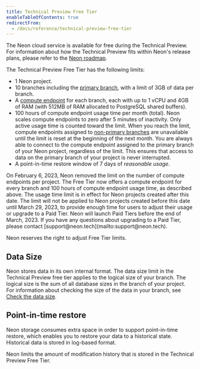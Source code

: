 ```yaml
---
title: Technical Preview Free Tier
enableTableOfContents: true
redirectFrom:
  - /docs/reference/technical-preview-free-tier
---
```


The Neon cloud service is available for free during the Technical Preview. For information about how the Technical Preview fits within Neon's release plans, please refer to the [Neon roadmap](/docs/reference/roadmap).

The Technical Preview Free Tier has the following limits:

- 1 Neon project.
- 10 branches including the [primary branch](/docs/reference/glossary#primary-branch), with a limit of 3GB of data per branch.
- A [compute endpoint](/docs/reference/glossary#compute-endpoint) for each branch, each with up to 1 vCPU and 4GB of RAM (with 512MB of RAM allocated to PostgreSQL shared buffers).
- 100 hours of compute endpoint usage time per month (total). Neon scales compute endpoints to zero after 5 minutes of inactivity. Only active usage time is counted toward the limit. When you reach the limit, compute endpoints assigned to [non-primary branches](/docs/reference/glossary#non-primary-branch) are unavailable until the limit is reset at the beginning of the next month. You are always able to connect to the compute endpoint assigned to the primary branch of your Neon project, regardless of the limit. This ensures that access to data on the primary branch of your project is never interrupted.
- A point-in-time restore window of 7 days of _reasonable usage_.

<Admonition type="note">
On February 6, 2023, Neon removed the limit on the number of compute endpoints per project. The Free Tier now offers a compute endpoint for every branch and 100 hours of compute endpoint usage time, as described above. The usage time limit is in effect for Neon projects created after this date. The limit will not be applied to Neon projects created before this date until March 29, 2023, to provide enough time for users to adjust their usage or upgrade to a Paid Tier. Neon will launch Paid Tiers before the end of March, 2023. If you have any questions about upgrading to a Paid Tier, please contact [support@neon.tech](mailto:support@neon.tech).
</Admonition>

Neon reserves the right to adjust Free Tier limits.

## Data Size

Neon stores data in its own internal format. The data size limit in the Technical Preview free tier applies to the logical size of your branch. The logical size is the sum of all database sizes in the branch of your project. For information about checking the size of the data in your branch, see [Check the data size](/docs/manage/branches#check-the-data-size).

<a id="#point-in-time-reset/"></a>

## Point-in-time restore

Neon storage consumes extra space in order to support point-in-time restore, which enables you to restore your data to a historical state. Historical data is stored in log-based format.

Neon limits the amount of modification history that is stored in the Technical Preview Free Tier.
